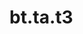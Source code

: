 <div itemscope itemtype="http://developers.google.com/ReferenceObject">
<meta itemprop="name" content="bt.ta.t3" />
<meta itemprop="path" content="Stable" />
</div>

# bt.ta.t3

<!-- Insert buttons and diff -->

<table class="tfo-notebook-buttons tfo-api nocontent" align="left">

</table>





<pre class="devsite-click-to-copy prettyprint lang-py tfo-signature-link">
<code>bt.ta.t3(
    *args, **kwargs
) -> np.array
</code></pre>



<!-- Placeholder for "Used in" -->
